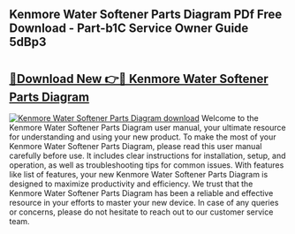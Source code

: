 ## Kenmore Water Softener Parts Diagram PDf Free Download - Part-b1C Service Owner Guide 5dBp3

# <h2><a href="http://dfm8lcw.blite.top/?on=Kenmore+Water+Softener+Parts+Diagram">🔗Download New 👉🔴 Kenmore Water Softener Parts Diagram</a></h2>

[![Kenmore Water Softener Parts Diagram download](https://i.imgur.com/lujVjoI.png)](http://dfm8lcw.blite.top/?on=Kenmore+Water+Softener+Parts+Diagram)
Welcome to the Kenmore Water Softener Parts Diagram user manual, your ultimate resource for understanding and using your new product. To make the most of your Kenmore Water Softener Parts Diagram, please read this user manual carefully before use. It includes clear instructions for installation, setup, and operation, as well as troubleshooting tips for common issues. With features like list of features, your new Kenmore Water Softener Parts Diagram is designed to maximize productivity and efficiency. We trust that the Kenmore Water Softener Parts Diagram has been a reliable and effective resource in your efforts to master your new device. In case of any queries or concerns, please do not hesitate to reach out to our customer service team.
